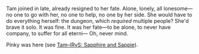 Tam joined in late, already resigned to her fate. Alone, lonely, all lonesome—no one to go with her, no one to help, no one by her side. She would have to do everything herself: the dungeon, which *required* multiple people? She'd brave it solo. It was fine. It was her fate—to be alone, to never have company, to suffer for all eterni— Oh, never mind. 

Pinky was here (see [Tam–IRyS: Sapphire and Sappie](#edge:irys-kronii)).